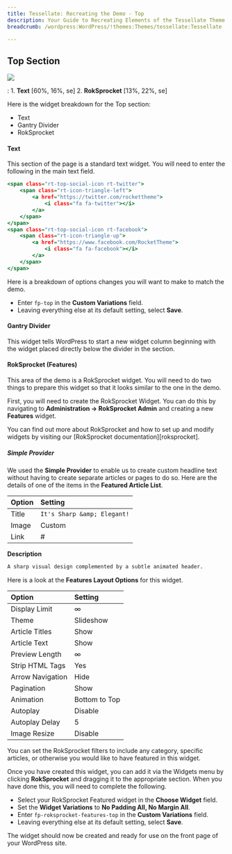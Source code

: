 ```yaml
---
title: Tessellate: Recreating the Demo - Top
description: Your Guide to Recreating Elements of the Tessellate Theme for WordPress
breadcrumb: /wordpress:WordPress/!themes:Themes/tessellate:Tessellate

---
```


Top Section
-----

![][demo]

:   1. **Text** [60%, 16%, se]
    2. **RokSprocket** [13%, 22%, se]

Here is the widget breakdown for the Top section:

* Text
* Gantry Divider
* RokSprocket

#### Text

This section of the page is a standard text widget. You will need to enter the following in the main text field.

~~~ .html
<span class="rt-top-social-icon rt-twitter">
	<span class="rt-icon-triangle-left">
		<a href="https://twitter.com/rockettheme">
			<i class="fa fa-twitter"></i>
		</a>
	</span>
</span>
<span class="rt-top-social-icon rt-facebook">
	<span class="rt-icon-triangle-up">
		<a href="https://www.facebook.com/RocketTheme">
			<i class="fa fa-facebook"></i>
		</a>
	</span>
</span>
~~~

Here is a breakdown of options changes you will want to make to match the demo.

* Enter `fp-top` in the **Custom Variations** field.
* Leaving everything else at its default setting, select **Save**.

#### Gantry Divider

This widget tells WordPress to start a new widget column beginning with the widget placed directly below the divider in the section.

#### RokSprocket (Features)

This area of the demo is a RokSprocket widget. You will need to do two things to prepare this widget so that it looks similar to the one in the demo.

First, you will need to create the RokSprocket Widget. You can do this by navigating to **Administration -> RokSprocket Admin** and creating a new **Features** widget.

You can find out more about RokSprocket and how to set up and modify widgets by visiting our [RokSprocket documentation][roksprocket].

##### Simple Provider

We used the **Simple Provider** to enable us to create custom headline text without having to create separate articles or pages to do so. Here are the details of one of the items in the **Featured Article List**.

| Option      | Setting                     |
| :---------- | :----------                 |
| Title       | `It's Sharp &amp; Elegant!` |
| Image       | Custom                      |
| Link        | #                           |

**Description**

~~~ .html
A sharp visual design complemented by a subtle animated header.
~~~

Here is a look at the **Features Layout Options** for this widget.

| Option           | Setting         |
| :----------      | :----------     |
| Display Limit    | ∞               |
| Theme            | Slideshow       |
| Article Titles   | Show            |
| Article Text     | Show            |
| Preview Length   | ∞               |
| Strip HTML Tags  | Yes             |
| Arrow Navigation | Hide            |
| Pagination       | Show            |
| Animation        | Bottom to Top   |
| Autoplay         | Disable         |
| Autoplay Delay   | 5               |
| Image Resize     | Disable         |

You can set the RokSprocket filters to include any category, specific articles, or otherwise you would like to have featured in this widget.

Once you have created this widget, you can add it via the Widgets menu by clicking **RokSprocket** and dragging it to the appropriate section. When you have done this, you will need to complete the following.

* Select your RokSprocket Featured widget in the **Choose Widget** field.
* Set the **Widget Variations** to **No Padding All, No Margin All**.
* Enter `fp-roksprocket-features-top` in the **Custom Variations** field.
* Leaving everything else at its default setting, select **Save**.

The widget should now be created and ready for use on the front page of your WordPress site.

[demo]: assets/demo_2.jpeg
